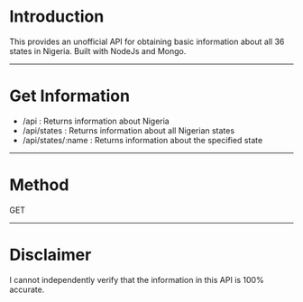 # Introduction
This provides an unofficial API for obtaining basic information about all 36 states in Nigeria. Built with NodeJs and Mongo.
*******

# Get Information
* /api : Returns information about Nigeria
* /api/states : Returns information about all Nigerian states
* /api/states/:name : Returns information about the specified state
*******

# Method
GET
*******

# Disclaimer
I cannot independently verify that the information in this API is 100% accurate.
